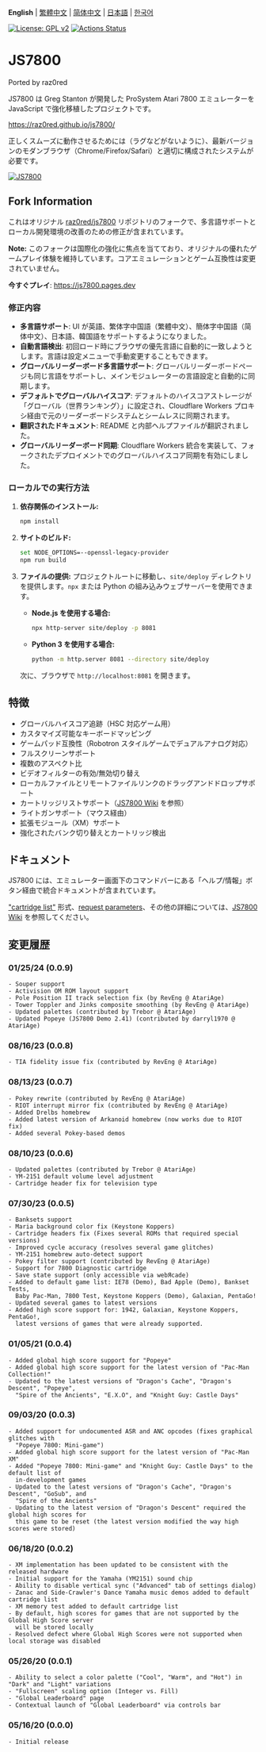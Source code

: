 **English** | [繁體中文](README.zh-TW.md) | [简体中文](README.zh-CN.md) | [日本語](README.ja.md) | [한국어](README.ko.md)

[![License: GPL v2](https://img.shields.io/badge/License-GPL%20v2-blue.svg)](https://www.gnu.org/licenses/old-licenses/gpl-2.0.en.html)
[![Actions Status](https://github.com/raz0red/js7800/workflows/Build/badge.svg)](https://github.com/raz0red/js7800/actions)

# JS7800

Ported by raz0red

JS7800 は Greg Stanton が開発した ProSystem Atari 7800 エミュレーターを JavaScript で強化移植したプロジェクトです。

https://raz0red.github.io/js7800/

正しくスムーズに動作させるためには（ラグなどがないように）、最新バージョンのモダンブラウザ（Chrome/Firefox/Safari）と適切に構成されたシステムが必要です。

[![JS7800](https://github.com/raz0red/js7800/raw/master/screenshots/screenshot.png)](https://raz0red.github.io/js7800/)

## Fork Information

これはオリジナル [raz0red/js7800](https://github.com/raz0red/js7800) リポジトリのフォークで、多言語サポートとローカル開発環境の改善のための修正が含まれています。

**Note:** このフォークは国際化の強化に焦点を当てており、オリジナルの優れたゲームプレイ体験を維持しています。コアエミュレーションとゲーム互換性は変更されていません。

**今すぐプレイ**: https://js7800.pages.dev

### 修正内容

*   **多言語サポート**: UI が英語、繁体字中国語（繁體中文）、簡体字中国語（简体中文）、日本語、韓国語をサポートするようになりました。
*   **自動言語検出**: 初回ロード時にブラウザの優先言語に自動的に一致しようとします。言語は設定メニューで手動変更することもできます。
*   **グローバルリーダーボード多言語サポート**: グローバルリーダーボードページも同じ言語をサポートし、メインモジュレーターの言語設定と自動的に同期します。
*   **デフォルトでグローバルハイスコア**: デフォルトのハイスコアストレージが「グローバル（世界ランキング）」に設定され、Cloudflare Workers プロキシ経由で元のリーダーボードシステムとシームレスに同期されます。
*   **翻訳されたドキュメント**: README と内部ヘルプファイルが翻訳されました。
*   **グローバルリーダーボード同期**: Cloudflare Workers 統合を実装して、フォークされたデプロイメントでのグローバルハイスコア同期を有効にしました。

### ローカルでの実行方法

1.  **依存関係のインストール:**
    ```sh
    npm install
    ```

2.  **サイトのビルド:**
    ```sh
    set NODE_OPTIONS=--openssl-legacy-provider
    npm run build
    ```

3.  **ファイルの提供:**
    プロジェクトルートに移動し、`site/deploy` ディレクトリを提供します。`npx` または Python の組み込みウェブサーバーを使用できます。

    *   **Node.js を使用する場合:**
        ```sh
        npx http-server site/deploy -p 8081
        ```

    *   **Python 3 を使用する場合:**
        ```sh
        python -m http.server 8081 --directory site/deploy
        ```

    次に、ブラウザで `http://localhost:8081` を開きます。

## 特徴

* グローバルハイスコア追跡（HSC 対応ゲーム用）
* カスタマイズ可能なキーボードマッピング
* ゲームパッド互換性（Robotron スタイルゲームでデュアルアナログ対応）
* フルスクリーンサポート
* 複数のアスペクト比
* ビデオフィルターの有効/無効切り替え
* ローカルファイルとリモートファイルリンクのドラッグアンドドロップサポート
* カートリッジリストサポート（[JS7800 Wiki](https://github.com/raz0red/js7800/wiki/Cartridge%20Lists) を参照）
* ライトガンサポート（マウス経由）
* 拡張モジュール（XM）サポート
* 強化されたバンク切り替えとカートリッジ検出

## ドキュメント

JS7800 には、エミュレーター画面下のコマンドバーにある「ヘルプ/情報」ボタン経由で統合ドキュメントが含まれています。

["cartridge list"](https://github.com/raz0red/js7800/wiki/Cartridge%20Lists) 形式、[request parameters](https://github.com/raz0red/js7800/wiki/Request%20Parameters)、その他の詳細については、[JS7800 Wiki](https://github.com/raz0red/js7800/wiki) を参照してください。

## 変更履歴

### 01/25/24 (0.0.9)
    - Souper support
    - Activision OM ROM layout support
    - Pole Position II track selection fix (by RevEng @ AtariAge)
    - Tower Toppler and Jinks composite smoothing (by RevEng @ AtariAge)
    - Updated palettes (contributed by Trebor @ AtariAge)
    - Updated Popeye (JS7800 Demo 2.41) (contributed by darryl1970 @ AtariAge)

### 08/16/23 (0.0.8)
    - TIA fidelity issue fix (contributed by RevEng @ AtariAge)

### 08/13/23 (0.0.7)
    - Pokey rewrite (contributed by RevEng @ AtariAge)
    - RIOT interrupt mirror fix (contributed by RevEng @ AtariAge)
    - Added Drelbs homebrew
    - Added latest version of Arkanoid homebrew (now works due to RIOT fix)
    - Added several Pokey-based demos

### 08/10/23 (0.0.6)
    - Updated palettes (contributed by Trebor @ AtariAge)
    - YM-2151 default volume level adjustment
    - Cartridge header fix for television type

### 07/30/23 (0.0.5)
    - Banksets support
    - Maria background color fix (Keystone Koppers)
    - Cartridge headers fix (Fixes several ROMs that required special versions)
    - Improved cycle accuracy (resolves several game glitches)
    - YM-2151 homebrew auto-detect support
    - Pokey filter support (contributed by RevEng @ AtariAge)
    - Support for 7800 Diagnostic cartridge
    - Save state support (only accessible via webЯcade)
    - Added to default game list: IE78 (Demo), Bad Apple (Demo), Bankset Tests,
      Baby Pac-Man, 7800 Test, Keystone Koppers (Demo), Galaxian, PentaGo!
    - Updated several games to latest versions
    - Added high score support for: 1942, Galaxian, Keystone Koppers, PentaGo!,
      latest versions of games that were already supported.

### 01/05/21 (0.0.4)
    - Added global high score support for "Popeye"
    - Added global high score support for the latest version of "Pac-Man Collection!"
    - Updated to the latest versions of "Dragon's Cache", "Dragon's Descent", "Popeye",
      "Spire of the Ancients", "E.X.O", and "Knight Guy: Castle Days"

### 09/03/20 (0.0.3)
    - Added support for undocumented ASR and ANC opcodes (fixes graphical glitches with
      "Popeye 7800: Mini-game")
    - Added global high score support for the latest version of "Pac-Man XM"
    - Added "Popeye 7800: Mini-game" and "Knight Guy: Castle Days" to the default list of
      in-development games
    - Updated to the latest versions of "Dragon's Cache", "Dragon's Descent", "GoSub", and
      "Spire of the Ancients"
    - Updating to the latest version of "Dragon's Descent" required the global high scores for
      this game to be reset (the latest version modified the way high scores were stored)

### 06/18/20 (0.0.2)
    - XM implementation has been updated to be consistent with the released hardware
    - Initial support for the Yamaha (YM2151) sound chip
    - Ability to disable vertical sync ("Advanced" tab of settings dialog)
    - Zanac and Side-Crawler's Dance Yamaha music demos added to default cartridge list
    - XM memory test added to default cartridge list
    - By default, high scores for games that are not supported by the Global High Score server
      will be stored locally
    - Resolved defect where Global High Scores were not supported when local storage was disabled

### 05/26/20 (0.0.1)
    - Ability to select a color palette ("Cool", "Warm", and "Hot") in "Dark" and "Light" variations
    - "Fullscreen" scaling option (Integer vs. Fill)
    - "Global Leaderboard" page
    - Contextual launch of "Global Leaderboard" via controls bar

### 05/16/20 (0.0.0)
    - Initial release
